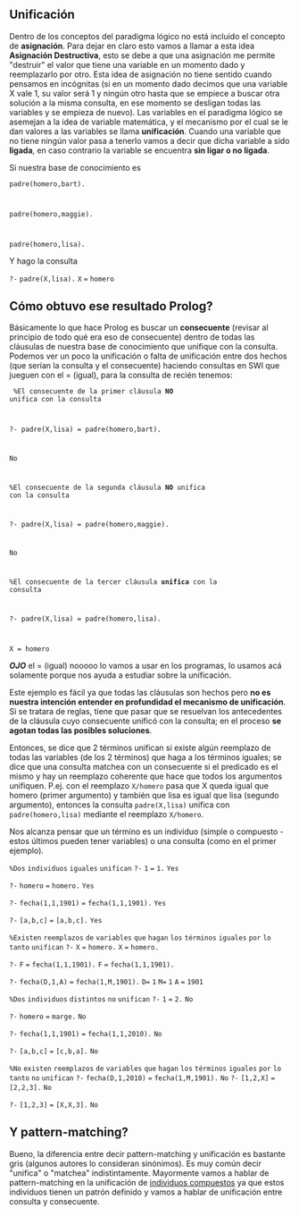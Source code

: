 Unificación
-----------

Dentro de los conceptos del paradigma lógico no está incluido el concepto de **asignación**. Para dejar en claro esto vamos a llamar a esta idea **Asignación Destructiva**, esto se debe a que una asignación me permite "destruir" el valor que tiene una variable en un momento dado y reemplazarlo por otro. Esta idea de asignación no tiene sentido cuando pensamos en incógnitas (si en un momento dado decimos que una variable X vale 1, su valor será 1 y ningún otro hasta que se empiece a buscar otra solución a la misma consulta, en ese momento se desligan todas las variables y se empieza de nuevo). Las variables en el paradigma lógico se asemejan a la idea de variable matemática, y el mecanismo por el cual se le dan valores a las variables se llama **unificación**. Cuando una variable que no tiene ningún valor pasa a tenerlo vamos a decir que dicha variable a sido **ligada**, en caso contrario la variable se encuentra **sin ligar o no ligada**.

Si nuestra base de conocimiento es

<code>padre(homero,bart).

padre(homero,maggie).

padre(homero,lisa).</code>

Y hago la consulta

`?-` `padre(X,lisa).` `X` `=` `homero`

Cómo obtuvo ese resultado Prolog?
---------------------------------

Básicamente lo que hace Prolog es buscar un **consecuente** (revisar al principio de todo qué era eso de consecuente) dentro de todas las cláusulas de nuestra base de conocimiento que unifique con la consulta. Podemos ver un poco la unificación o falta de unificación entre dos hechos (que serían la consulta y el consecuente) haciendo consultas en SWI que jueguen con el = (igual), para la consulta de recién tenemos:

<code> %El consecuente de la primer cláusula **NO** unifica con la consulta

?- padre(X,lisa) = padre(homero,bart).

No

%El consecuente de la segunda cláusula **NO** unifica con la consulta

?- padre(X,lisa) = padre(homero,maggie).

No

%El consecuente de la tercer cláusula **unifica** con la consulta

?- padre(X,lisa) = padre(homero,lisa).

X = homero </code>

***OJO*** el = (igual) nooooo lo vamos a usar en los programas, lo usamos acá solamente porque nos ayuda a estudiar sobre la unificación.

Este ejemplo es fácil ya que todas las cláusulas son hechos pero **no es nuestra intención entender en profundidad el mecanismo de unificación**. Si se tratara de reglas, tiene que pasar que se resuelvan los antecedentes de la cláusula cuyo consecuente unificó con la consulta; en el proceso **se agotan todas las posibles soluciones**.

Entonces, se dice que 2 términos unifican si existe algún reemplazo de todas las variables (de los 2 términos) que haga a los términos iguales; se dice que una consulta matchea con un consecuente si el predicado es el mismo y hay un reemplazo coherente que hace que todos los argumentos unifiquen. P.ej. con el reemplazo `X/homero` pasa que X queda igual que homero (primer argumento) y también que lisa es igual que lisa (segundo argumento), entonces la consulta `padre(X,lisa)` unifica con `padre(homero,lisa)` mediante el reemplazo `X/homero`.

Nos alcanza pensar que un término es un individuo (simple o compuesto - estos últimos pueden tener variables) o una consulta (como en el primer ejemplo).

`%Dos` `individuos` `iguales` `unifican` `?-` `1` `=` `1.`
`Yes`

`?-` `homero` `=` `homero.`
`Yes`

`?-` `fecha(1,1,1901)` `=` `fecha(1,1,1901).`
`Yes`

`?-` `[a,b,c]` `=` `[a,b,c].`
`Yes`

`%Existen` `reemplazos` `de` `variables` `que` `hagan` `los` `términos` `iguales` `por` `lo` `tanto` `unifican` `?-` `X` `=` `homero.`
`X` `=` `homero.`

`?-` `F` `=` `fecha(1,1,1901).`
`F` `=` `fecha(1,1,1901).`

`?-` `fecha(D,1,A)` `=` `fecha(1,M,1901).`
`D=` `1`
`M=` `1`
`A` `=` `1901`

`%Dos` `individuos` `distintos` `no` `unifican` `?-` `1` `=` `2.`
`No`

`?-` `homero` `=` `marge.`
`No`

`?-` `fecha(1,1,1901)` `=` `fecha(1,1,2010).`
`No`

`?-` `[a,b,c]` `=` `[c,b,a].`
`No`

`%No` `existen` `reemplazos` `de` `variables` `que` `hagan` `los` `términos` `iguales` `por` `lo` `tanto` `no` `unifican` `?-` `fecha(D,1,2010)` `=` `fecha(1,M,1901).` `No` `?-` `[1,2,X]` `=` `[2,2,3].`
`No`

`?-` `[1,2,3]` `=` `[X,X,3].`
`No`

Y pattern-matching?
-------------------

Bueno, la diferencia entre decir pattern-matching y unificación es bastante gris (algunos autores lo consideran sinónimos). Es muy común decir "unifica" o "matchea" indistintamente. Mayormente vamos a hablar de pattern-matching en la unificación de [individuos compuestos](paradigma-logico---individuos-compuestos.html) ya que estos individuos tienen un patrón definido y vamos a hablar de unificación entre consulta y consecuente.
